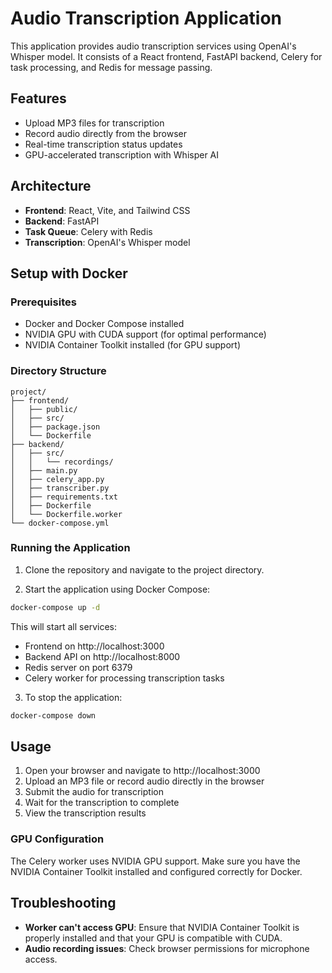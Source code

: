 # Audio Transcription Application

This application provides audio transcription services using OpenAI's Whisper model. It consists of a React frontend, FastAPI backend, Celery for task processing, and Redis for message passing.

## Features

- Upload MP3 files for transcription
- Record audio directly from the browser
- Real-time transcription status updates
- GPU-accelerated transcription with Whisper AI

## Architecture

- **Frontend**: React, Vite, and Tailwind CSS
- **Backend**: FastAPI
- **Task Queue**: Celery with Redis
- **Transcription**: OpenAI's Whisper model

## Setup with Docker

### Prerequisites

- Docker and Docker Compose installed
- NVIDIA GPU with CUDA support (for optimal performance)
- NVIDIA Container Toolkit installed (for GPU support)

### Directory Structure

```
project/
├── frontend/
│   ├── public/
│   ├── src/
│   ├── package.json
│   └── Dockerfile
├── backend/
│   ├── src/
│   │   └── recordings/
│   ├── main.py
│   ├── celery_app.py
│   ├── transcriber.py
│   ├── requirements.txt
│   ├── Dockerfile
│   └── Dockerfile.worker
└── docker-compose.yml
```

### Running the Application

1. Clone the repository and navigate to the project directory.

2. Start the application using Docker Compose:

```bash
docker-compose up -d
```

This will start all services:

- Frontend on http://localhost:3000
- Backend API on http://localhost:8000
- Redis server on port 6379
- Celery worker for processing transcription tasks

3. To stop the application:

```bash
docker-compose down
```

## Usage

1. Open your browser and navigate to http://localhost:3000
2. Upload an MP3 file or record audio directly in the browser
3. Submit the audio for transcription
4. Wait for the transcription to complete
5. View the transcription results

### GPU Configuration

The Celery worker uses NVIDIA GPU support. Make sure you have the NVIDIA Container Toolkit installed and configured correctly for Docker.

## Troubleshooting

- **Worker can't access GPU**: Ensure that NVIDIA Container Toolkit is properly installed and that your GPU is compatible with CUDA.
- **Audio recording issues**: Check browser permissions for microphone access.
